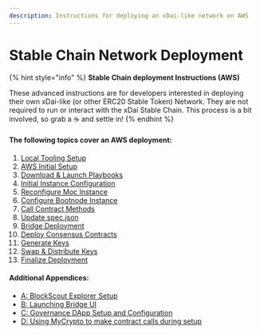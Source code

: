 ```yaml
---
description: Instructions for deploying an xDai-like network on AWS
---
```


# Stable Chain Network Deployment

{% hint style="info" %}
**Stable Chain deployment Instructions \(AWS\)**

These advanced instructions are for developers interested in deploying their own xDai-like \(or other ERC20 Stable Token\) Network. They are not required to run or interact with the xDai Stable Chain. This process is a bit involved, so grab a ☕ and settle in!
{% endhint %}

#### The following topics cover an AWS deployment:

1. [Local Tooling Setup](local-tooling-setup.md)
2. [AWS Initial Setup](aws-initial-setup.md)
3. [Download & Launch Playbooks](3-download-and-configure-playbook.md)
4. [Initial Instance Configuration](4-configure-instances.md)
5. [Reconfigure Moc Instance](5-reconfigure-instances.md)
6. [Configure Bootnode Instance](6-configure-bootnode-instance.md)
7. [Call Contract Methods](7-call-contract-methods-using-mycrypto.md)
8. [Update spec.json](8-update-spec.json-file.md)
9. [Bridge Deployment](bridge-deployment.md)
10. [Deploy Consensus Contracts](deploy-consensus-contracts-on-moc-node.md)
11. [Generate Keys](generate-keys.md)
12. [Swap & Distribute Keys](swap-keys.md)
13. [Finalize Deployment](10-finalize-deployment.md)

#### **Additional Appendices:**

* [A: BlockScout Explorer Setup](appendix-a-blockscout-explorer.md)
* [B: Launching Bridge UI](appendix-b-launching-bridge-ui.md)
* [C: Governance DApp Setup and Configuration](appendix-c-governance-dapps.md)
* [D: Using MyCrypto to make contract calls during setup](appendix-d-call-contract-methods-using-mycrypto.md)



